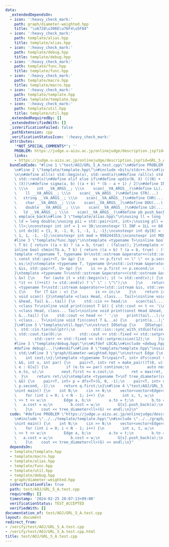 ```yaml
---
data:
  _extendedDependsOn:
  - icon: ':heavy_check_mark:'
    path: graph/diameter-weighted.hpp
    title: "\u6728\u306E\u76F4\u5F84"
  - icon: ':heavy_check_mark:'
    path: template/alias.hpp
    title: template/alias.hpp
  - icon: ':heavy_check_mark:'
    path: template/debug.hpp
    title: template/debug.hpp
  - icon: ':heavy_check_mark:'
    path: template/func.hpp
    title: template/func.hpp
  - icon: ':heavy_check_mark:'
    path: template/macro.hpp
    title: template/macro.hpp
  - icon: ':heavy_check_mark:'
    path: template/template.hpp
    title: template/template.hpp
  - icon: ':heavy_check_mark:'
    path: template/util.hpp
    title: template/util.hpp
  _extendedRequiredBy: []
  _extendedVerifiedWith: []
  _isVerificationFailed: false
  _pathExtension: cpp
  _verificationStatusIcon: ':heavy_check_mark:'
  attributes:
    '*NOT_SPECIAL_COMMENTS*': ''
    PROBLEM: https://judge.u-aizu.ac.jp/onlinejudge/description.jsp?id=GRL_5_A
    links:
    - https://judge.u-aizu.ac.jp/onlinejudge/description.jsp?id=GRL_5_A
  bundledCode: "#line 1 \"test/AOJ/GRL_5_A.test.cpp\"\n#define PROBLEM \"https://judge.u-aizu.ac.jp/onlinejudge/description.jsp?id=GRL_5_A\"\
    \n#line 2 \"template/template.hpp\"\n#include <bits/stdc++.h>\n#line 3 \"template/macro.hpp\"\
    \n\n#define all(x) std::begin(x), std::end(x)\n#define rall(x) std::rbegin(x),\
    \ std::rend(x)\n#define elif else if\n#define updiv(N, X) (((N) + (X) - (1)) /\
    \ (X))\n#define sigma(a, b) ((a + b) * (b - a + 1) / 2)\n#define INT(...)    \
    \ \\\n    int __VA_ARGS__; \\\n    scan(__VA_ARGS__)\n#define LL(...)     \\\n\
    \    ll __VA_ARGS__; \\\n    scan(__VA_ARGS__)\n#define STR(...)        \\\n \
    \   string __VA_ARGS__; \\\n    scan(__VA_ARGS__)\n#define CHR(...)      \\\n\
    \    char __VA_ARGS__; \\\n    scan(__VA_ARGS__)\n#define DOU(...)        \\\n\
    \    double __VA_ARGS__; \\\n    scan(__VA_ARGS__)\n#define LD(...)     \\\n \
    \   ld __VA_ARGS__; \\\n    scan(__VA_ARGS__)\n#define pb push_back\n#define eb\
    \ emplace_back\n#line 3 \"template/alias.hpp\"\n\nusing ll = long long;\nusing\
    \ ld = long double;\nusing pii = std::pair<int, int>;\nusing pll = std::pair<ll,\
    \ ll>;\nconstexpr int inf = 1 << 30;\nconstexpr ll INF = 1LL << 60;\nconstexpr\
    \ int dx[8] = {1, 0, -1, 0, 1, -1, 1, -1};\nconstexpr int dy[8] = {0, 1, 0, -1,\
    \ 1, 1, -1, -1};\nconstexpr int mod = 998244353;\nconstexpr int MOD = 1e9 + 7;\n\
    #line 3 \"template/func.hpp\"\n\ntemplate <typename T>\ninline bool chmax(T& a,\
    \ T b) { return ((a < b) ? (a = b, true) : (false)); }\ntemplate <typename T>\n\
    inline bool chmin(T& a, T b) { return ((a > b) ? (a = b, true) : (false)); }\n\
    template <typename T, typename U>\nstd::ostream &operator<<(std::ostream &os,\
    \ const std::pair<T, U> &p) {\n    os << p.first << \" \" << p.second;\n    return\
    \ os;\n}\ntemplate <typename T, typename U>\nstd::istream &operator>>(std::istream\
    \ &is, std::pair<T, U> &p) {\n    is >> p.first >> p.second;\n    return is;\n\
    }\ntemplate <typename T>\nstd::ostream &operator<<(std::ostream &os, const std::vector<T>\
    \ &v) {\n    for (auto it = std::begin(v); it != std::end(v);) {\n        os <<\
    \ *it << ((++it) != std::end(v) ? \" \" : \"\");\n    }\n    return os;\n}\ntemplate\
    \ <typename T>\nstd::istream &operator>>(std::istream &is, std::vector<T> &v)\
    \ {\n    for (T &in : v) {\n        is >> in;\n    }\n    return is;\n}\ninline\
    \ void scan() {}\ntemplate <class Head, class... Tail>\ninline void scan(Head\
    \ &head, Tail &...tail) {\n    std::cin >> head;\n    scan(tail...);\n}\ntemplate\
    \ <class T>\ninline void print(const T &t) { std::cout << t << '\\n'; }\ntemplate\
    \ <class Head, class... Tail>\ninline void print(const Head &head, const Tail\
    \ &...tail) {\n    std::cout << head << ' ';\n    print(tail...);\n}\ntemplate\
    \ <class... T>\ninline void fin(const T &...a) {\n    print(a...);\n    exit(0);\n\
    }\n#line 3 \"template/util.hpp\"\n\nstruct IOSetup {\n    IOSetup() {\n      \
    \  std::cin.tie(nullptr);\n        std::ios::sync_with_stdio(false);\n       \
    \ std::cout.tie(0);\n        std::cout << std::fixed << std::setprecision(12);\n\
    \        std::cerr << std::fixed << std::setprecision(12);\n    }\n} IOSetup;\n\
    #line 3 \"template/debug.hpp\"\n\n#ifdef LOCAL\n#include <debug.hpp>\n#else\n\
    #define debug(...)\n#endif\n#line 8 \"template/template.hpp\"\nusing namespace\
    \ std;\n#line 3 \"graph/diameter-weighted.hpp\"\n\nstruct Edge {\n    int to;\n\
    \    int cost;\n};\ntemplate <typename T>\npair<T, int> dfs(const vector<vector<Edge>>\
    \ &G, int u, int par) {\n    pair<T, int> ret = make_pair((T)0, u);\n    for (auto\
    \ e : G[u]) {\n        if (e.to == par) continue;\n        auto next = dfs<T>(G,\
    \ e.to, u);\n        next.first += e.cost;\n        ret = max(ret, next);\n  \
    \  }\n    return ret;\n}\ntemplate <typename T>\nT tree_diameter(const vector<vector<Edge>>\
    \ &G) {\n    pair<T, int> p = dfs<T>(G, 0, -1);\n    pair<T, int> q = dfs<T>(G,\
    \ p.second, -1);\n    return q.first;\n}\n#line 4 \"test/AOJ/GRL_5_A.test.cpp\"\
    \nint main() {\n    int N;\n    cin >> N;\n    vector<vector<Edge>> G(N, vector<Edge>(0));\n\
    \    for (int i = 0; i < N - 1; i++) {\n        int s, t, w;\n        cin >> s\
    \ >> t >> w;\n        Edge a, b;\n        a.to = t;\n        b.to = s;\n     \
    \   a.cost = w;\n        b.cost = w;\n        G[s].push_back(a);\n        G[t].push_back(b);\n\
    \    }\n    cout << tree_diameter<ll>(G) << endl;\n}\n"
  code: "#define PROBLEM \"https://judge.u-aizu.ac.jp/onlinejudge/description.jsp?id=GRL_5_A\"\
    \n#include \"../../template/template.hpp\"\n#include \"../../graph/diameter-weighted.hpp\"\
    \nint main() {\n    int N;\n    cin >> N;\n    vector<vector<Edge>> G(N, vector<Edge>(0));\n\
    \    for (int i = 0; i < N - 1; i++) {\n        int s, t, w;\n        cin >> s\
    \ >> t >> w;\n        Edge a, b;\n        a.to = t;\n        b.to = s;\n     \
    \   a.cost = w;\n        b.cost = w;\n        G[s].push_back(a);\n        G[t].push_back(b);\n\
    \    }\n    cout << tree_diameter<ll>(G) << endl;\n}"
  dependsOn:
  - template/template.hpp
  - template/macro.hpp
  - template/alias.hpp
  - template/func.hpp
  - template/util.hpp
  - template/debug.hpp
  - graph/diameter-weighted.hpp
  isVerificationFile: true
  path: test/AOJ/GRL_5_A.test.cpp
  requiredBy: []
  timestamp: '2024-02-25 20:07:13+09:00'
  verificationStatus: TEST_ACCEPTED
  verifiedWith: []
documentation_of: test/AOJ/GRL_5_A.test.cpp
layout: document
redirect_from:
- /verify/test/AOJ/GRL_5_A.test.cpp
- /verify/test/AOJ/GRL_5_A.test.cpp.html
title: test/AOJ/GRL_5_A.test.cpp
---
```

